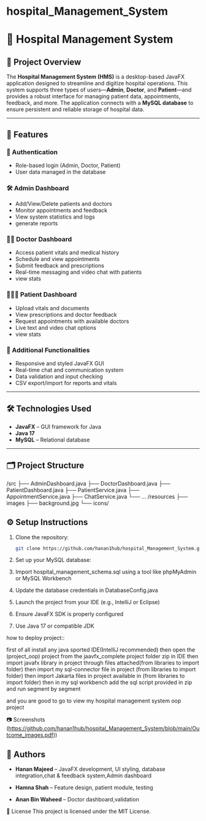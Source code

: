 # hospital_Management_System


# 🏥 Hospital Management System

## 📌 Project Overview

The **Hospital Management System (HMS)** is a desktop-based JavaFX application designed to streamline and digitize hospital operations. This system supports three types of users—**Admin**, **Doctor**, and **Patient**—and provides a robust interface for managing patient data, appointments, feedback, and more. The application connects with a **MySQL database** to ensure persistent and reliable storage of hospital data.

---

## 🚀 Features

### 🔐 Authentication
- Role-based login (Admin, Doctor, Patient)
- User data managed in the database

### 🛠 Admin Dashboard
- Add/View/Delete patients and doctors
- Monitor appointments and feedback
- View system statistics and logs
- generate reports

### 👨‍⚕️ Doctor Dashboard
- Access patient vitals and medical history
- Schedule and view appointments
- Submit feedback and prescriptions
- Real-time messaging and video chat with patients
- view stats

### 🧑‍🤝‍🧑 Patient Dashboard
- Upload vitals and documents
- View prescriptions and doctor feedback
- Request appointments with available doctors
- Live text and video chat options
- view stats

### 🧩 Additional Functionalities
- Responsive and styled JavaFX GUI
- Real-time chat and communication system
- Data validation and input checking
- CSV export/import for reports and vitals

---

## 🛠️ Technologies Used

- **JavaFX** – GUI framework for Java
- **Java 17**
- **MySQL** – Relational database

---

## 🗂️ Project Structure

/src
├── AdminDashboard.java
├── DoctorDashboard.java
├── PatientDashboard.java
├── PatientService.java
├── AppointmentService.java
├── ChatService.java
└── ...
/resources
├── images
├── background.jpg
└── icons/

## ⚙️ Setup Instructions

1. Clone the repository:
   ```bash
   git clone https://github.com/hanan1hub/hospital_Management_System.git

2. Set up your MySQL database:

3. Import hospital_management_schema.sql using a tool like phpMyAdmin or MySQL Workbench

4. Update the database credentials in DatabaseConfig.java

5. Launch the project from your IDE (e.g., IntelliJ or Eclipse)

6. Ensure JavaFX SDK is properly configured

7. Use Java 17 or compatible JDK

how to deploy project::

first of all install any java sported IDE(IntelliJ recommended) 
then
open the (project_oop) project from the jaavfx_complete project folder zip in IDE
then
import javafx library in project through files attached(from libraries to import folder)
then
 import my sql-connector file in project (from libraries to import folder)
then
 import Jakarta files in project available in (from libraries to import folder)
then 
in my sql workbench add the sql script provided in zip and run segment by segment

and you are good to go to view my hospital management system oop project


📷 Screenshots
(https://github.com/hanan1hub/hospital_Management_System/blob/main/Outcome_images.pdf))

## 👥 Authors

- **Hanan Majeed**  – JavaFX development, UI styling, database integration,chat & feedback system,Admin dashboard

- **Hamna Shah** – Feature design, patient module, testing

- **Anan Bin Waheed** – Doctor dashboard,validation

📄 License
This project is licensed under the MIT License.


